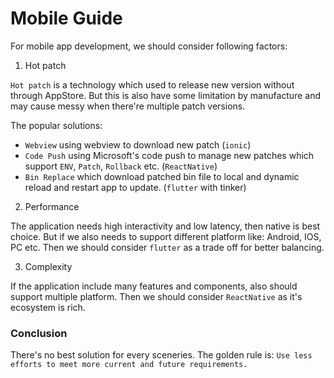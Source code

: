 # Mobile Guide

For mobile app development, we should consider following factors:

1. Hot patch

`Hot patch` is a technology which used to release new version without through AppStore. But this is also have some limitation by manufacture and may cause messy when there're multiple patch versions.

The popular solutions:

* `Webview` using webview to download new patch (`ionic`)
* `Code Push` using Microsoft's code push to manage new patches which support `ENV`, `Patch`, `Rollback` etc. (`ReactNative`)
* `Bin Replace` which download patched bin file to local and dynamic reload and restart app to update. (`flutter` with tinker)

2. Performance

The application needs high interactivity and low latency, then native is best choice. But if we also needs to support different platform like: Android, IOS, PC etc. Then we should consider `flutter` as a trade off for better balancing.

3. Complexity

If the application include many features and components, also should support multiple platform. Then we should consider `ReactNative` as it's ecosystem is rich.

### Conclusion

There's no best solution for every sceneries. The golden rule is: `Use less efforts to meet more current and future requirements.`



